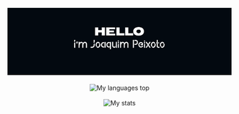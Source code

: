 <p align="center">
    <img src="header.png" alt="Header" />
    <br><br>
    <img src="https://github-readme-stats.vercel.app/api/top-langs/?username=jhcpeixoto&hide_title=true&theme=dark" alt="My languages top" />
    <br><br>
    <img src="https://github-readme-stats.vercel.app/api?username=jhcpeixoto&hide_title=true&theme=dark" alt="My stats" />
</p>
